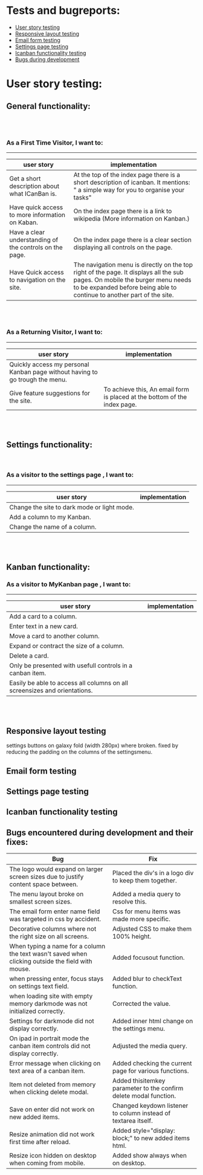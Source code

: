 # Tests and bugreports:

- [User story testing](#user-story-testing)
- [Responsive layout testing](#responsive-layout-testing)
- [Email form testing](#email-form-testing)
- [Settings page testing](#settings-page-testing)
- [Icanban functionality testing](#icanban-functionality-testing)
- [Bugs during development](#bugs-encountered-during-development-and-their-fixes)

# User story testing:

## General functionality:

<br>
<br>

### As a First Time Visitor, I want to:
---
user story|implementation
----|----
Get a short description about what ICanBan is. | At the top of the index page there is a short description of icanban. It mentions: " a simple way for you to organise your tasks"
Have quick access to more information on Kaban. | On the index page there is a link to wikipedia (More information on Kanban.)
Have a clear understanding of the controls on the page. | On the index page there is a clear section displaying all controls on the page.
Have Quick access to navigation on the site. | The navigation menu is directly on the top right of the page. It displays all the sub pages. On mobile the burger menu needs to be expanded before being able to continue to another part of the site.

<br>
<br>

### As a Returning Visitor, I want to:
---
user story|implementation
----|----
Quickly access my personal Kanban page without having to go trough the menu. |
Give feature suggestions for the site. | To achieve this, An email form is placed at the bottom of the index page.

<br>
<br>

## Settings functionality:
<br>

### As a visitor to the settings page , I want to:
---
user story|implementation
----|----
Change the site to dark mode or light mode. |
Add a column to my Kanban. |
Change the name of a column. |

<br>
<br>

## Kanban functionality:

### As a visitor to MyKanban page , I want to:
---
user story|implementation
----|----
Add a card to a column. |
Enter text in a new card. |
Move a card to another column. |
Expand or contract the size of a column. |
Delete a card. |
Only be presented with usefull controls in a canban item. |
Easily be able to access all columns on all screensizes and orientations. |

<br>
<br>

## Responsive layout testing

settings buttons on galaxy fold (width 280px) where broken. fixed by reducing the padding on the columns of the settingsmenu.

## Email form testing

## Settings page testing

## Icanban functionality testing

## Bugs encountered during development and their fixes:

| Bug | Fix |
|-----|-----|
| The logo would expand on larger screen sizes due to justify content space between. | Placed the div's in a logo div to keep them together. |
| The menu layout broke on smallest screen sizes. | Added a media query to resolve this. |
| The email form enter name field was targeted in css by accident. | Css for menu items was made more specific. |
| Decorative columns where not the right size on all screens. | Adjusted CSS to make them 100% height. |
| When typing a name for a column the text wasn't saved when clicking outside the field with mouse. | Added focusout function. |
| when pressing enter, focus stays on settings text field. | Added blur to checkText function. |
| when loading site with empty memory darkmode was not initialized correctly. | Corrected the value. |
| Settings for darkmode did not display correctly. | Added inner html change on the settings menu. |
| On ipad in portrait mode the canban item controls did not display correctly. | Adjusted the media query. |
| Error message when clicking on text area of a canban item. | Added checking the current page for various functions. |
| Item not deleted from memory when clicking delete modal. | Added thisitemkey parameter to the confirm delete modal function. |
| Save on enter did not work on new added items. | Changed keydown listener to column instead of textarea itself. |
| Resize animation did not work first time after reload. | Added style="display: block;" to new added items html. |
| Resize icon hidden on desktop when coming from mobile. | Added show always when on desktop. |